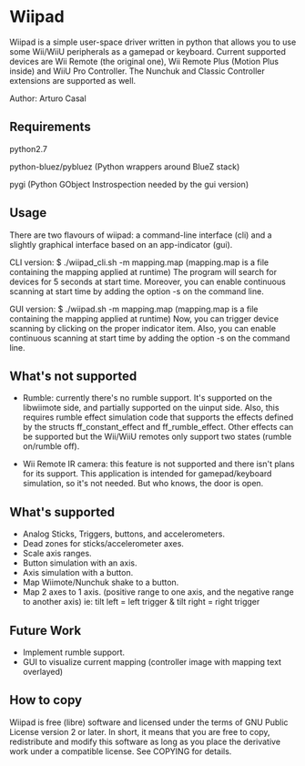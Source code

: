  
Wiipad
=======

Wiipad is a simple user-space driver written in python that allows you to use some Wii/WiiU peripherals as a gamepad or keyboard.
Current supported devices are Wii Remote (the original one), Wii Remote Plus (Motion Plus inside) and WiiU Pro Controller. The Nunchuk and Classic Controller extensions are supported as well.

Author: Arturo Casal

Requirements
------------------

python2.7

python-bluez/pybluez (Python wrappers around BlueZ stack)

pygi (Python GObject Instrospection needed by the gui version)

Usage
--------
There are two flavours of wiipad: a command-line interface (cli) and a slightly graphical interface based on an app-indicator (gui).

CLI version:
$ ./wiipad_cli.sh -m mapping.map  (mapping.map is a file containing the mapping applied at runtime)
The program will search for devices for 5 seconds at start time. Moreover, you can enable continuous scanning at start time by adding the option -s on the command line.

GUI version:
$ ./wiipad.sh -m mapping.map  (mapping.map is a file containing the mapping applied at runtime)
Now, you can trigger device scanning by clicking on the proper indicator item. Also, you can enable continuous scanning at start time by adding the option -s on the command line.

What's not supported
--------------------

* Rumble: currently there's no rumble support. It's supported on the libwiimote side, and partially supported on the uinput side. Also, this requires rumble effect simulation code that supports the effects defined by the structs ff_constant_effect and ff_rumble_effect. Other effects can be supported but the Wii/WiiU remotes only support two states (rumble on/rumble off).

* Wii Remote IR camera: this feature is not supported and there isn't plans for its support. This application is intended for gamepad/keyboard simulation, so it's not needed. But who knows, the door is open.

What's supported
----------------
* Analog Sticks, Triggers, buttons, and accelerometers.
* Dead zones for sticks/accelerometer axes.
* Scale axis ranges.
* Button simulation with an axis.
* Axis simulation with a button.
* Map Wiimote/Nunchuk shake to a button.
* Map 2 axes to 1 axis. (positive range to one axis, and the negative range to another axis) ie: tilt left = left trigger & tilt right = right trigger

Future Work
-----------
* Implement rumble support.
* GUI to visualize current mapping (controller image with mapping text overlayed)


How to copy
---------------
Wiipad is free (libre) software and licensed under the terms of
GNU Public License version 2 or later. In short, it means that you are
free to copy, redistribute and modify this software as long as you
place the derivative work under a compatible license.
See COPYING for details.
